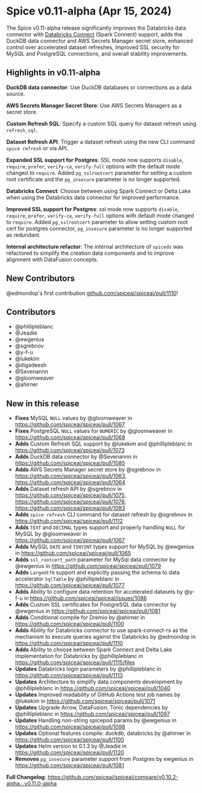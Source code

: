 # Spice v0.11-alpha (Apr 15, 2024)

The Spice v0.11-alpha release significantly improves the Databricks data connector with [Databricks Connect](https://docs.databricks.com/en/dev-tools/databricks-connect/index.html) (Spark Connect) support, adds the DuckDB data connector and AWS Secrets Manager secret store, enhanced control over accelerated dataset refreshes, improved SSL security for MySQL and PostgreSQL connections, and overall stability improvements.

## Highlights in v0.11-alpha

**DuckDB data connector**: Use DuckDB databases or connections as a data source.

**AWS Secrets Manager Secret Store**: Use AWS Secrets Managers as a secret store.

**Custom Refresh SQL**: Specify a custom SQL query for dataset refresh using `refresh_sql`.

**Dataset Refresh API**: Trigger a dataset refresh using the new CLI command `spice refresh` or via API.

**Expanded SSL support for Postgres**: SSL mode now supports `disable`, `require`, `prefer`, `verify-ca`, `verify-full` options with the default mode changed to `require`. Added `pg_sslrootcert` parameter for setting a custom root certificate and the `pg_insecure` parameter is no longer supported.

**Databricks Connect**: Choose between using Spark Connect or Delta Lake when using the Databricks data connector for improved performance.

**Improved SSL support for Postgres**: ssl mode now supports `disable`, `require`, `prefer`, `verify-ca`, `verify-full` options with default mode changed to `require`.
Added `pg_sslrootcert` parameter to allow setting custom root cert for postgres connector, `pg_insecure` parameter is no longer supported as redundant.

**Internal architecture refactor**: The internal architecture of `spiceds` was refactored to simplify the creation data components and to improve alignment with DataFusion concepts.

## New Contributors

@edmondop's first contribution [github.com/spiceai/spiceai/pull/1110](https://github.com/spiceai/spiceai/pull/1110)!

## Contributors

- @phillipleblanc
- @Jeadie
- @ewgenius
- @sgrebnov
- @y-f-u
- @lukekim
- @digadeesh
- @Sevenannn
- @gloomweaver
- @ahirner

## New in this release

- **Fixes** MySQL `NULL` values by @gloomweaver in https://github.com/spiceai/spiceai/pull/1067
- **Fixes** PostgreSQL `NULL` values for `NUMERIC` by @gloomweaver in https://github.com/spiceai/spiceai/pull/1068
- **Adds** Custom Refresh SQL support by @lukekim and @phillipleblanc in https://github.com/spiceai/spiceai/pull/1073
- **Adds** DuckDB data connector by @Sevenannn in https://github.com/spiceai/spiceai/pull/1085
- **Adds** AWS Secrets Manager secret store by @sgrebnov in https://github.com/spiceai/spiceai/pull/1063, https://github.com/spiceai/spiceai/pull/1064
- **Adds** Dataset refresh API by @sgrebnov in https://github.com/spiceai/spiceai/pull/1075, https://github.com/spiceai/spiceai/pull/1078, https://github.com/spiceai/spiceai/pull/1083
- **Adds** `spice refresh` CLI command for dataset refresh by @sgrebnov in https://github.com/spiceai/spiceai/pull/1112
- **Adds** `TEXT` and `DECIMAL` types support and properly handling `NULL` for MySQL by @gloomweaver in https://github.com/spiceai/spiceai/pull/1067
- **Adds** MySQL `DATE` and `TINYINT` types support for MySQL by @ewgenius in https://github.com/spiceai/spiceai/pull/1065
- **Adds** `ssl_rootcert_path` parameter for MySql data connector by @ewgenius in https://github.com/spiceai/spiceai/pull/1079
- **Adds** `LargeUtf8` support and explicitly passing the schema to data accelerator `SqlTable` by @phillipleblanc in https://github.com/spiceai/spiceai/pull/1077
- **Adds** Ability to configure data retention for accelerated datasets by @y-f-u in https://github.com/spiceai/spiceai/issues/1086
- **Adds** Custom SSL certificates for PostgreSQL data connector by @ewgenius in https://github.com/spiceai/spiceai/pull/1081
- **Adds** Conditional compile for Dremio by @ahirner in https://github.com/spiceai/spiceai/pull/1100
- **Adds** Ability for Databricks connector to use spark-connect-rs as the mechanism to execute queries against the Databricks by @edmondop in https://github.com/spiceai/spiceai/pull/1110
- **Adds** Ability to choose between Spark Connect and Delta Lake implementation for Databricks by @phillipleblanc in https://github.com/spiceai/spiceai/pull/1115/files
- **Updates** Databricks login parameters by @phillipleblanc in https://github.com/spiceai/spiceai/pull/1113
- **Updates** Architecture to simplify data components development by @phillipleblanc in https://github.com/spiceai/spiceai/pull/1040
- **Updates** Improved readability of GitHub Actions test job names by @lukekim in https://github.com/spiceai/spiceai/pull/1071
- **Updates** Upgrade Arrow, DataFusion, Tonic dependencies by @phillipleblanc in https://github.com/spiceai/spiceai/pull/1097
- **Updates** Handling non-string spicepod params by @ewgenius in https://github.com/spiceai/spiceai/pull/1098
- **Updates** Optional features compile: duckdb, databricks by @ahirner in https://github.com/spiceai/spiceai/pull/1100
- **Updates** Helm version to 0.1.3 by @Jeadie in https://github.com/spiceai/spiceai/pull/1120
- **Removes** `pg_insecure` parameter support from Postgres by ewgenius in https://github.com/spiceai/spiceai/pull/1081

**Full Changelog**: https://github.com/spiceai/spiceai/compare/v0.10.2-alpha...v0.11.0-alpha
